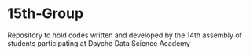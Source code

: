 # 15th-Group
Repository to hold codes written and developed by the 14th assembly of students participating at Dayche Data Science Academy
